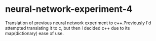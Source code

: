 neural-network-experiment-4
===========================

Translation of previous neural network experiment to c++.Previously I'd attempted translating it to c, but then I decided c++ due to its map(dictionary) ease of use. 
